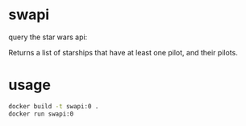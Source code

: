 # swapi
query the star wars api:

Returns a list of starships that have at least one pilot, and their pilots.

# usage

``` sh
docker build -t swapi:0 .
docker run swapi:0
```
